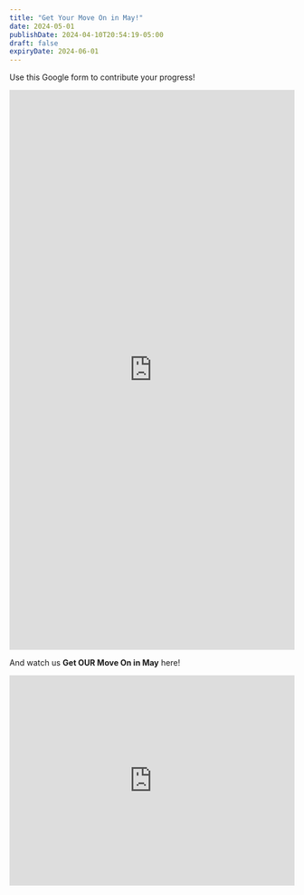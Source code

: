 ```yaml
---
title: "Get Your Move On in May!"
date: 2024-05-01
publishDate: 2024-04-10T20:54:19-05:00
draft: false
expiryDate: 2024-06-01
---
```


Use this Google form to contribute your progress!  

<iframe src="https://docs.google.com/forms/d/e/1FAIpQLSdliTTTJCgtYozgyc3q2FL_xoKM-tTxBDwH6oAabajm9a6Wuw/viewform?embedded=true" width="100%" height="988" frameborder="0" marginheight="0" marginwidth="0" text-align="center">Loading…</iframe>

And watch us **Get OUR Move On in May** here!  

<iframe text-align="center" width="100%" height="371" seamless frameborder="0" scrolling="no" src="https://docs.google.com/spreadsheets/d/e/2PACX-1vSsojoWGePMnySCke5oBOR1Eg79Emo03IV1wm_4BOgcM-BE0c4rX-uEbcEEtPu5LMVf82_qz00Tn_rX/pubchart?oid=1639872303&amp;format=interactive"></iframe>